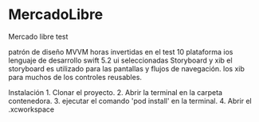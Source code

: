 # MercadoLibre
Mercado libre test

patrón de diseño
    MVVM
horas invertidas  en el test
    10
plataforma
    ios
lenguaje de desarrollo
    swift 5.2
ui seleccionadas
    Storyboard y xib
    el storyboard es utilizado para las pantallas y flujos de navegación. 
    los xib para muchos de los controles reusables.

Instalación
    1. Clonar el proyecto.
    2. Abrir la terminal en la carpeta contenedora.
    3. ejecutar el comando 'pod install' en la terminal.
    4. Abrir el .xcworkspace
